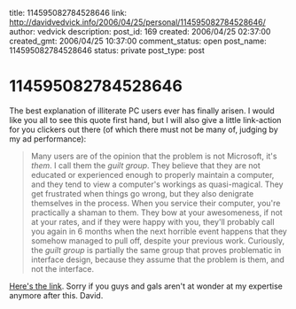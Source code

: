 title: 114595082784528646
link: http://davidvedvick.info/2006/04/25/personal/114595082784528646/
author: vedvick
description: 
post_id: 169
created: 2006/04/25 02:37:00
created_gmt: 2006/04/25 10:37:00
comment_status: open
post_name: 114595082784528646
status: private
post_type: post

# 114595082784528646

The best explanation of illiterate PC users ever has finally arisen. I would like you all to see this quote first hand, but I will also give a little link-action for you clickers out there (of which there must not be many of, judging by my ad performance): 

> Many users are of the opinion that the problem is not Microsoft, it's _them_. I call them the _guilt group_. They believe that they are not educated or experienced enough to properly maintain a computer, and they tend to view a computer's workings as quasi-magical. They get frustrated when things go wrong, but they also denigrate themselves in the process. When you service their computer, you're practically a shaman to them. They bow at your awesomeness, if not at your rates, and if they were happy with you, they'll probably call you again in 6 months when the next horrible event happens that they somehow managed to pull off, despite your previous work. Curiously, the _guilt group_ is partially the same group that proves problematic in interface design, because they assume that the problem is them, and not the interface.

[Here's the link](http://arstechnica.com/news.ars/post/20050204-4588.html). Sorry if you guys and gals aren't at wonder at my expertise anymore after this. David.